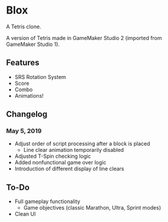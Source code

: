 # Blox
A Tetris clone.

A version of Tetris made in GameMaker Studio 2 (imported from GameMaker Studio 1).

## Features
* SRS Rotation System
* Score
* Combo
* Animations!

## Changelog
### May 5, 2019
* Adjust order of script processing after a block is placed
	* Line clear animation temporarily disabled
* Adjusted T-Spin checking logic
* Added nonfunctional game over logic
* Introduction of different display of line clears

## To-Do
* Full gameplay functionality
  * Game objectives (classic Marathon, Ultra, Sprint modes)
* Clean UI